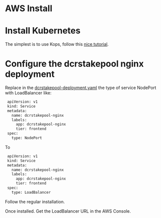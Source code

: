 # AWS Install

# Install Kubernetes

The simplest is to use Kops, follow this [nice tutorial](https://medium.com/containermind/how-to-create-a-kubernetes-cluster-on-aws-in-few-minutes-89dda10354f4).

# Configure the dcrstakepool nginx deployment

Replace in the [dcrstakepool-deployment.yaml](https://github.com/oswaldderiemaecker/dcrstakepool-k8s/blob/master/dcrstakepool/dcrstakepool-deployment.yaml) the type of service NodePort with LoadBalancer like:

```bash
 apiVersion: v1
 kind: Service
 metadata:
   name: dcrstakepool-nginx
   labels:
     app: dcrstakepool-nginx
     tier: frontend
 spec:
   type: NodePort
```

To

```bash
 apiVersion: v1
 kind: Service
 metadata:
   name: dcrstakepool-nginx
   labels:
     app: dcrstakepool-nginx
     tier: frontend
 spec:
   type: LoadBalancer
```

Follow the regular installation.

Once installed. Get the LoadBalancer URL in the AWS Console.
